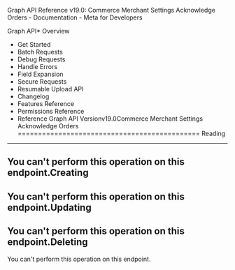 Graph API Reference v19.0: Commerce Merchant Settings Acknowledge Orders - Documentation - Meta for Developers

Graph API* Overview
* Get Started
* Batch Requests
* Debug Requests
* Handle Errors
* Field Expansion
* Secure Requests
* Resumable Upload API
* Changelog
* Features Reference
* Permissions Reference
* Reference
Graph API Versionv19.0Commerce Merchant Settings Acknowledge Orders
=============================================
Reading
-------
You can't perform this operation on this endpoint.Creating
--------
You can't perform this operation on this endpoint.Updating
--------
You can't perform this operation on this endpoint.Deleting
--------
You can't perform this operation on this endpoint.